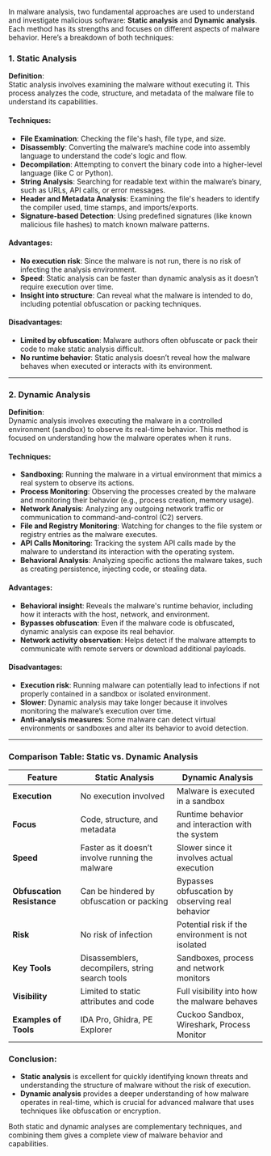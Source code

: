 In malware analysis, two fundamental approaches are used to understand and investigate malicious software: **Static analysis** and **Dynamic analysis**. Each method has its strengths and focuses on different aspects of malware behavior. Here’s a breakdown of both techniques:

### **1. Static Analysis**

**Definition**:  
Static analysis involves examining the malware without executing it. This process analyzes the code, structure, and metadata of the malware file to understand its capabilities.

#### **Techniques**:
- **File Examination**: Checking the file's hash, file type, and size.
- **Disassembly**: Converting the malware’s machine code into assembly language to understand the code's logic and flow.
- **Decompilation**: Attempting to convert the binary code into a higher-level language (like C or Python).
- **String Analysis**: Searching for readable text within the malware’s binary, such as URLs, API calls, or error messages.
- **Header and Metadata Analysis**: Examining the file's headers to identify the compiler used, time stamps, and imports/exports.
- **Signature-based Detection**: Using predefined signatures (like known malicious file hashes) to match known malware patterns.

#### **Advantages**:
- **No execution risk**: Since the malware is not run, there is no risk of infecting the analysis environment.
- **Speed**: Static analysis can be faster than dynamic analysis as it doesn’t require execution over time.
- **Insight into structure**: Can reveal what the malware is intended to do, including potential obfuscation or packing techniques.

#### **Disadvantages**:
- **Limited by obfuscation**: Malware authors often obfuscate or pack their code to make static analysis difficult.
- **No runtime behavior**: Static analysis doesn’t reveal how the malware behaves when executed or interacts with its environment.

---

### **2. Dynamic Analysis**

**Definition**:  
Dynamic analysis involves executing the malware in a controlled environment (sandbox) to observe its real-time behavior. This method is focused on understanding how the malware operates when it runs.

#### **Techniques**:
- **Sandboxing**: Running the malware in a virtual environment that mimics a real system to observe its actions.
- **Process Monitoring**: Observing the processes created by the malware and monitoring their behavior (e.g., process creation, memory usage).
- **Network Analysis**: Analyzing any outgoing network traffic or communication to command-and-control (C2) servers.
- **File and Registry Monitoring**: Watching for changes to the file system or registry entries as the malware executes.
- **API Calls Monitoring**: Tracking the system API calls made by the malware to understand its interaction with the operating system.
- **Behavioral Analysis**: Analyzing specific actions the malware takes, such as creating persistence, injecting code, or stealing data.

#### **Advantages**:
- **Behavioral insight**: Reveals the malware's runtime behavior, including how it interacts with the host, network, and environment.
- **Bypasses obfuscation**: Even if the malware code is obfuscated, dynamic analysis can expose its real behavior.
- **Network activity observation**: Helps detect if the malware attempts to communicate with remote servers or download additional payloads.

#### **Disadvantages**:
- **Execution risk**: Running malware can potentially lead to infections if not properly contained in a sandbox or isolated environment.
- **Slower**: Dynamic analysis may take longer because it involves monitoring the malware’s execution over time.
- **Anti-analysis measures**: Some malware can detect virtual environments or sandboxes and alter its behavior to avoid detection.

---

### **Comparison Table: Static vs. Dynamic Analysis**

| **Feature**                  | **Static Analysis**                                | **Dynamic Analysis**                               |
|------------------------------|---------------------------------------------------|---------------------------------------------------|
| **Execution**                | No execution involved                             | Malware is executed in a sandbox                  |
| **Focus**                    | Code, structure, and metadata                     | Runtime behavior and interaction with the system  |
| **Speed**                    | Faster as it doesn’t involve running the malware  | Slower since it involves actual execution         |
| **Obfuscation Resistance**   | Can be hindered by obfuscation or packing         | Bypasses obfuscation by observing real behavior   |
| **Risk**                     | No risk of infection                              | Potential risk if the environment is not isolated |
| **Key Tools**                | Disassemblers, decompilers, string search tools   | Sandboxes, process and network monitors           |
| **Visibility**               | Limited to static attributes and code             | Full visibility into how the malware behaves      |
| **Examples of Tools**        | IDA Pro, Ghidra, PE Explorer                      | Cuckoo Sandbox, Wireshark, Process Monitor        |

### **Conclusion**:
- **Static analysis** is excellent for quickly identifying known threats and understanding the structure of malware without the risk of execution.
- **Dynamic analysis** provides a deeper understanding of how malware operates in real-time, which is crucial for advanced malware that uses techniques like obfuscation or encryption.

Both static and dynamic analyses are complementary techniques, and combining them gives a complete view of malware behavior and capabilities.
